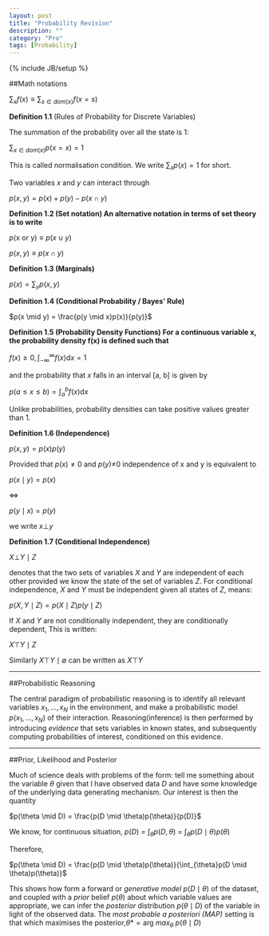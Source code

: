 ```yaml
---
layout: post
title: "Probability Revision"
description: ""
category: "Pro"
tags: [Probability]
---
```

{% include JB/setup %}

<!--more-->

##Math notations

$\sum_x f(x) \equiv \sum_{s \in dom(x)} f(x = s)$


**Definition 1.1** (Rules of Probability for Discrete Variables)

The summation of the probability over all the state is 1:

$\sum_{x \in dom(x)} p(x = x) = 1$

This is called normalisation condition. We write $\sum_x p(x) = 1$ for short.

Two variables $x$ and $y$ can interact through

$p(x, y) = p(x) + p(y) - p(x \cap y)$


**Definition 1.2 (Set notation) An alternative notation in terms of set theory is to write**

$p(\text{x or y}) \equiv p(x \cup y)$

$p(x, y) \equiv p(x \cap y)$

**Definition 1.3 (Marginals)**

$p(x) = \sum_y p(x, y)$

**Definition 1.4 (Conditional Probability / Bayes' Rule)**

$p(x \mid y) = \frac{p(y \mid x)p(x)}{p(y)}$

**Definition 1.5 (Probability Density Functions) For a continuous variable x, the probability density f(x) is defined
such that**

$f(x) \geq 0, \int_{-\infty}^\infty f(x) \mathrm{d}x = 1$

and the probability that $x$ falls in an interval [a, b] is given by

$p(a \leq x \leq b) = \int_a^b f(x) \mathrm{d}x$

Unlike probabilities, probability densities can take positive values greater than 1.

**Definition 1.6 (Independence)**

$p(x, y) = p(x)p(y)$

Provided that $p(x) \neq \text{0 and }p(y) \neq$0 independence of x and y is equivalent to

$p(x \mid y) = p(x)$

$\Leftrightarrow$

$p(y \mid x) = p(y)$

we write $x \bot y$

**Definition 1.7 (Conditional Independence)**

$X \bot Y \mid Z$

denotes that the two sets of variables $X$ and $Y$ are independent of each other provided we know the state of the set
of variables $Z$. For conditional independence, $X$ and $Y$ must be independent given all states of $Z$, means:

$p(X, Y \mid Z) = p(X \mid Z)p(y \mid Z)$

If $X$ and $Y$ are not conditionally independent, they are conditionally dependent, This is written:

$X \top Y \mid Z$

Similarly $X \top Y \mid \emptyset$ can be written as $X \top Y$

---

##Probabilistic Reasoning

The central paradigm of probabilistic reasoning is to identify all relevant variables $x_1, \dots, x_N$ in the 
environment, and make a probabilistic model $p(x_1, \dots, x_N)$ of their interaction. Reasoning(inference) is then 
performed by introducing *evidence* that sets variables in known states, and subsequently computing probabilities
of interest, conditioned on this evidence. 

---

##Prior, Likelihood and Posterior

Much of science deals with problems of the form: tell me something about the variable $\theta$ given that 
I have observed data $D$ and have some knowledge of the underlying data generating mechanism. Our interest is 
then the quantity

$p(\theta \mid D) = \frac{p(D \mid \theta)p(\theta)}{p(D)}$

We know, for continuous situation, $p(D)$ = $\int_{\theta}p(D, \theta)$ = $\int_{\theta}p(D \mid \theta)p(\theta)$

Therefore,

$p(\theta \mid D) = \frac{p(D \mid \theta)p(\theta)}{\int_{\theta}p(D \mid \theta)p(\theta)}$

This shows how form a forward or *generative model* $p(D \mid \theta)$ of the dataset, and coupled with a *prior* belief
$p(\theta)$ about which variable values are appropriate, we can infer the *posterior* distribution $p(\theta \mid D)$
of the variable in light of the observed data. The *most probable a posteriori (MAP)* setting is that which maximises
the posterior,$\theta{\ast} = \text{arg }max_{\theta}$ $p(\theta \mid D)$
